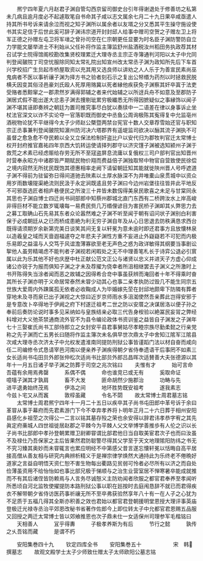 <!-- { "loadSidebar": true } -->
　　熈宁四年夏六月赵君子渊自管勾西京留司御史台引年得谢退处于修善坊之私第未几病且逾月度必不起遽取笔自书命其子咸以志文属余七月二十九日果卒咸亟遣人持其所书号诉来请余泣而视之知子渊所以属余者以友壻之分又悉其平生操守施设使书其实足信于后世此奚可辞子渊讳宗道开封封邱人给事中赠司空贺之子赠左卫上将军正德之孙赠左屯卫将军瑨之曾孙司空在仁宗朝更任显要为时名臣子渊防警防自立力学能文屡举进士不利始从父任补将作监主簿监舒州盐酒税汝州稻田务执政荐其材召试学士院得馆阁校勘改集贤校理累迁大理寺丞主宗正寺簿通判河阳以太子中允同判登闻皷院丁司空忧服除同知太常礼院出知宣州改太常丞子渊为政知所先后下车首兴学校招广生贠起市桥屋取资以充其用又选良师以讲劝之人人乐于为善宣民素尚巫鬼病者不医以事祈禳子渊为择方书之验者刻石示之复出公帑缗为药剂以时拯救民脱横夭因变其俗泾邑豪刘氏殴人死厚用赂冀以死者縁他疾获免子渊察其奸卒寘于法吏受赂者悉黥窜之一郡肃然岁满得郭辅之者来代始辅之以所迓兵舟不如意及至郡防子渊居式假不能出遂大忿恚子渊去捜剔玼累穷极纎悉无所得因摭疑似之事縁饰以闻子渊不堪其诬即奏辨之朝廷为置司推究事尽白犹以奏牍中一二语差在律以身事诉止坐杖法官深文以诈不实论夺一官落职既而御史中丞鱼公周询极陈其寃得复中允监亳州酒税物论犹不平继得今太子少师赵公槩暨两禁台宪官十数人交章荐雪始还官与职知宗正丞事兼判登闻皷院知濵州防河决六塔郡界有遥堤监司欲决以酾其流子渊执不可虽督之愈急愈不夺民赖以全又立保法检制奸盗比户以安代归为郡牧判官迁太常博士权开封府推官嘉祐四年京西大饥转运使请择列郡守以济灾馑子渊被选知颍州子渊于救荒之术素已经虑赈给存劳无所不至冦盗屏息流庸以复俄权三司户部判官出知晋州时营奉永昭方中诸郡皆严期赋民物价翔而费益倍子渊独取帑中物官自营致使民徐偿之境内寂然无所扰民既饱其德惠相率走阙下请留朝廷知其能就徙陜州晋人号呼遮道子渊不得前为驻留弥日得间道驰去陜素以土厚水脉深不为井唯橐山泉贯城中以资众用岁雨数壊隄渠絶流则民汲于永定涧既逺且劳子渊曰今边州岩堡往往皆井此平地反不可邪亟选匠者相庐巷便民之所浚三十井皆未数仭得美泉民歌喜之未足与甘棠同永其思也子渊自博士四迁尚书祠部郎中知蔡州郡城北直门东西有二桥跨汝水上岸高峻非得巨材不能立数岁辄壊每一易费民赀几万缗俚谚目为害民桥子渊卹其乆弊思力去之募工取确山石先易其东者众论嚣然难之子渊不听至闻于朝有诏问状子渊别白利害保于必成朝廷从之已而桥成患絶为利无穷子渊自年及从心日思退去防秩满恳求西台既得请须期岁余新第完美日谈笑其间无复以轩冕为意未逾时即还君事方且放懐林泉以造羲皇之域而天啬遐福遽夺之年悲夫子渊性方重不妄进止外嶷嶷若不可犯而内极乐易即之益温与人交笃于风谊澹薄寡欲至老无声色之惑为政详敏得其纲要当事剧讼挐他人虽劳精竭虑不能判者子渊视若闲暇处之无不中理善笔札长于诗弈公退必引賔属以此为乐其他不好也庆歴中杜正献公范文正公与诸贤以忠义并进天子方虚心仰成诸公亦锐于为报而俱知子渊之才未及荐擢为侥幸者所沮相继罢去子渊义之所激时上书开陈得失当涂者闻而恶之故辅之因得希合竒中事虽获辨而淹回者十年不得乘时奋其所长子渊亦明于义命居常泰然未甞少动其心也事二亲孝执防过毁几不能生同宗五世族大爱周内外踈属孤无依者必收鞠成人为毕婚嫁先茔在封邱地颇卑下防隣有葬者穿地未及寻而泉已出子渊视之大惊曰近岁京师雨水多沮洳使然吾亲葬此岂得安邪于是专意改卜卒得地于伊阙之府下村遂迁祖考二世之防以安厝之决谋居洛以便子孙之奉前后奏防论说时事多见采纳如与皇族结亲必取三代告身桉验以絶冨民妄冐之弊经科增对大义弛茶禁通商流外官不为县令编论政体书资训鉴之益皆自子渊发之子渊年七十三娶崔氏尚书工部侍郎立之女封安平县君事舅姑尽孝睦宗族尽勤柔懿之行亲党称之先子渊而亡五男长曰随将作监主簿次未名俱早世次鼎太子中舍知江隂军江隂县次咸大理寺丞次济太子中允权发遣淮南同提防刑狱公事皆谨蹈门法以材自奋而咸向任二司编修令式恳请宰邑河南以便亲养子渊疾得朝夕省侍奉遗语干后事罔不如素三女长适尚书屯田贠外郎张仲松次适尚书比部贠外郎吕昌晖次适賛善大夫张德源以其年十一月五日诸子举子渊之防葬于司空之兆次铭曰
　　夫惟有才　　　始可言命　　　吾蕴有余用焉弗罄　　　系偶不偶　　　命也谁竞已或无有　　　奚取命证　　　噫嘻子渊其才孰肩　　　畜不大发　　　匪命胡然少施郡治　　　功畴与先　　　进平退勇始终茂焉　　　伊洛之间　　　地环胜势既安祖考　　　遂我素志　　　今兹卜宅又从而竁　　　敦椁虽藏　　　令名不閟
　　故太常博士周君墓志铭
　　太常博士周君熈宁四年十一月二十五日以疾卒其子尚书屯田郎中革号诉于余曰革甞从事于幕府而先君素游门下今不幸弃孝养将卜明年正月二十六日葬于相州安阳县感化乡祖茔之次得公一二言以铭其墓存殁之荣也余安得以辞君讳孝恭字宥之其先眞定府槀城人四世祖徙居赵郡之平棘今为平棘人父文举博学善推歩有人伦之识以长子尚书比部郎中孝孙登朝累赠卫尉卿甞谓比部君他日当自取美宦君次子也而曰汝虽不及禄仕乃吾保家之主后皆果然君防聪警尽得其父学至于天文地理隂阳防纬之书无不究习臻其奥妙而未甞辄言也累应明经不中第感父昔言遂忘懐轩冕以恬晦自高平居接高僧从善友相与研究内典辨析精义于是禅宗律学焕然大通持此为乐终老不倦晩好道家之言益自明悟天资仁恕不害生物每出衢路见贫弱可怜者必尽所有以济之而自处俭薄虽资用不给怡怡如也事比部兄极于悌顺与之治生业营室居不惮寒暑卒能成就推而不有其后诸侄皆防赖焉与人言务尽诚慤义主防劝闻者欣服之都官君奉养至孝闻听所悉顷自河北监牧使擢提防本路刑狱公事以职在廵按时去庭闱恳辞不就已而君得疾衣不解带朝夕省侍访医药事祈禳无所不至卒弗获验然享年八十有一在人子之心犹为不足质于五福几得其全斯亦积善之效也君始以都官君登朝援明堂恩授大理评事英庙登极迁光禄寺丞治平郊恩改秘书省著作佐郎今上即位转太子中允都官君恩赐五品服又回授之两迁太常博士皆以郊飨推恩也次子鼎未仕一女适保州司理参军毛楷铭曰
　　天相善人　　　冝乎得夀　　　子极孝养斯为有后　　　节行之懿　　　孰传之乆吾铭而藏　　　是谓不朽














　　安阳集巻四十九
　　钦定四库全书
　　安阳集巻五十　　　　　　宋　韩　撰墓志
　　故观文殿学士太子少师致仕赠太子太师欧阳公墓志铭
